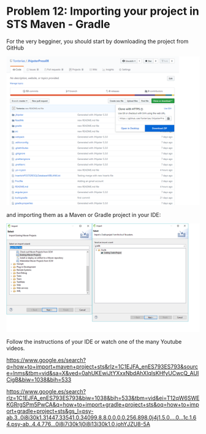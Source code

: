 # Problem 12: Importing your project in STS Maven - Gradle

For the very begginer, you should start by downloading the project from GitHub 

![](images/sol12image2.png) 

and importing them as a Maven or Gradle project in your IDE:

![](images/sol12image1.png)

Follow the instructions of your IDE or watch one of the many Youtube videos.

https://www.google.es/search?q=how+to+import+maven+project+sts&rlz=1C1EJFA_enES793ES793&source=lnms&tbm=vid&sa=X&ved=0ahUKEwiJtYXxxNbdAhXlqIsKHfyUCwcQ_AUICigB&biw=1038&bih=533

https://www.google.es/search?rlz=1C1EJFA_enES793ES793&biw=1038&bih=533&tbm=vid&ei=T12qW6SWEKGRrgSPm5PwCA&q=how+to+import+gradle+project+sts&oq=how+to+import+gradle+project+sts&gs_l=psy-ab.3..0i8i30k1.31447.33541.0.34099.8.8.0.0.0.0.256.898.0j4j1.5.0....0...1c.1.64.psy-ab..4.4.776...0i8i7i30k1j0i8i13i30k1.0.johYJZU8-5A